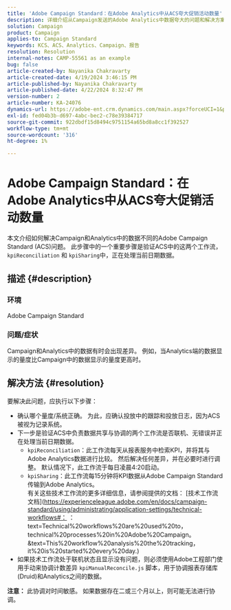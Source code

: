 ```yaml
---
title: 'Adobe Campaign Standard：在Adobe Analytics中从ACS夸大促销活动数量'
description: 详细介绍从Campaign发送的Adobe Analytics中数据夸大的问题和解决方案。
solution: Campaign
product: Campaign
applies-to: Campaign Standard
keywords: KCS、ACS、Analytics、Campaign、报告
resolution: Resolution
internal-notes: CAMP-55561 as an example
bug: false
article-created-by: Nayanika Chakravarty
article-created-date: 4/19/2024 3:46:15 PM
article-published-by: Nayanika Chakravarty
article-published-date: 4/22/2024 8:32:47 PM
version-number: 2
article-number: KA-24076
dynamics-url: https://adobe-ent.crm.dynamics.com/main.aspx?forceUCI=1&pagetype=entityrecord&etn=knowledgearticle&id=647839f4-63fe-ee11-a1ff-6045bd0065f9
exl-id: fed04b3b-d697-4abc-bec2-c78e39384717
source-git-commit: 922dbdf15d8494c9751154a65bd8a8cc1f392527
workflow-type: tm+mt
source-wordcount: '316'
ht-degree: 1%

---
```


# Adobe Campaign Standard：在Adobe Analytics中从ACS夸大促销活动数量


本文介绍如何解决Campaign和Analytics中的数据不同的Adobe Campaign Standard (ACS)问题。 此步骤中的一个重要步骤是验证ACS中的这两个工作流， `kpiReconciliation` 和 `kpiSharing`中，正在处理当前日期数据。

## 描述 {#description}


### 环境

Adobe Campaign Standard

### 问题/症状

Campaign和Analytics中的数据有时会出现差异。 例如，当Analytics端的数据显示的量度比Campaign中的数据显示的量度更高时。


## 解决方法 {#resolution}


要解决此问题，应执行以下步骤：

- 确认哪个量度/系统正确。 为此，应确认投放中的跟踪和投放日志，因为ACS被视为记录系统。
- 下一步是验证ACS中负责数据共享与协调的两个工作流是否联机、无错误并正在处理当前日期数据。
   - `kpiReconciliation`：此工作流每天从报表服务中检索KPI，并将其与Adobe Analytics数据进行比较。 然后解决任何差异，并在必要时进行调整。 默认情况下，此工作流于每日凌晨4:20启动。
   - `kpiSharing`：此工作流每15分钟将KPI数据从Adobe Campaign Standard传输到Adobe Analytics。\
     有关这些技术工作流的更多详细信息，请参阅提供的文档： [技术工作流文档](https://experienceleague.adobe.com/en/docs/campaign-standard/using/administrating/application-settings/technical-workflows#： ：text=Technical%20workflows%20are%20used%20to，technical%20processes%20in%20Adobe%20Campaign。&amp;text=This%20workflow%20analysis%20the%20tracking，it%20is%20started%20every%20day.)
- 如果技术工作流处于联机状态且显示没有问题，则必须使用Adobe工程部门使用手动来协调计数差异 `kpiManualReconcile.js` 脚本，用于协调报表存储库(Druid)和Analytics之间的数据。


<b>注意：</b> 此协调对时间敏感。 如果数据存在二或三个月以上，则可能无法进行协调。
